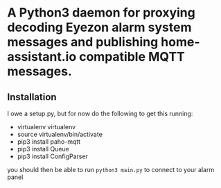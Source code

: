 # A Python3 daemon for proxying decoding Eyezon alarm system messages and publishing home-assistant.io compatible MQTT messages.

## Installation
I owe a setup.py, but for now do the following to get this running: 
- virtualenv virtualenv
- source virtualenv/bin/activate
- pip3 install paho-mqtt
- pip3 install Queue
- pip3 install ConfigParser

you should then be able to run `python3 main.py` to connect to your alarm panel
